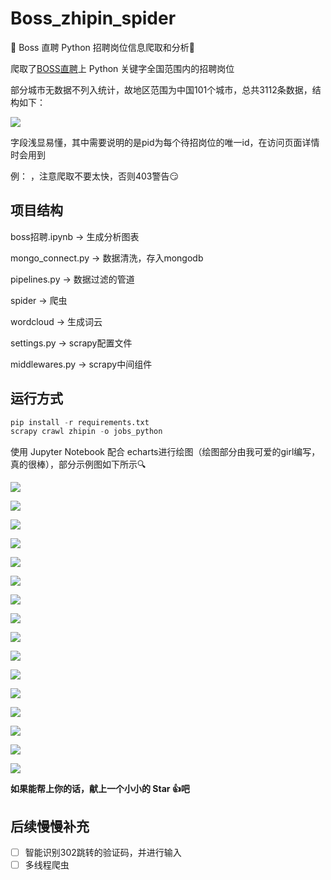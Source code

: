 # Boss_zhipin_spider
🔎 Boss 直聘 Python 招聘岗位信息爬取和分析🔎 

爬取了[BOSS直聘](https://www.zhipin.com/)上 Python 关键字全国范围内的招聘岗位

部分城市无数据不列入统计，故地区范围为中国101个城市，总共3112条数据，结构如下：

![](https://ws1.sinaimg.cn/mw690/c364e082gy1fykig71tp0j20am0873ys.jpg)

字段浅显易懂，其中需要说明的是pid为每个待招岗位的唯一id，在访问页面详情时会用到

例：[](https://www.zhipin.com/job_detail/cd6ff0e8a82db26d1HV-092_F1Y~.html) ，注意爬取不要太快，否则403警告😏

## 项目结构

boss招聘.ipynb -> 生成分析图表

mongo_connect.py -> 数据清洗，存入mongodb

pipelines.py -> 数据过滤的管道

spider -> 爬虫

wordcloud -> 生成词云

settings.py -> scrapy配置文件

middlewares.py -> scrapy中间组件

## 运行方式

```python
pip install -r requirements.txt
scrapy crawl zhipin -o jobs_python
```

使用 Jupyter Notebook 配合 echarts进行绘图（绘图部分由我可爱的girl编写，真的很棒），部分示例图如下所示🔍



![](https://ws1.sinaimg.cn/mw690/c364e082gy1fykj588ghzj20nh0audg2.jpg)

![](https://ws1.sinaimg.cn/mw690/c364e082gy1fykj80pndaj20mc0aljrt.jpg)

![](https://ws1.sinaimg.cn/mw690/c364e082gy1fykj8pdn67j20na0b7mxt.jpg)

![](https://ws1.sinaimg.cn/mw690/c364e082gy1fykj8zir0cj20n40b0wf1.jpg)

![](https://ws1.sinaimg.cn/mw690/c364e082gy1fykj9hlkjej20mh0as3z1.jpg)

![](https://ws1.sinaimg.cn/mw690/c364e082gy1fykjcg93adj20mg0aldg7.jpg)

![](https://ws1.sinaimg.cn/mw690/c364e082gy1fykjftea2ij20m40asdg5.jpg)

![](https://ws1.sinaimg.cn/mw690/c364e082ly1fykk0xnradj20j109kdlo.jpg)

![](https://ws1.sinaimg.cn/mw690/c364e082gy1fykjg6bf0xj20b0079mxk.jpg)

![](https://ws1.sinaimg.cn/mw690/c364e082gy1fykjgf8e15j20mh0bhq3g.jpg)

![](https://ws1.sinaimg.cn/mw690/c364e082gy1fykjgm58arj20la0anglt.jpg)

![](https://ws1.sinaimg.cn/mw690/c364e082gy1fykjh34paij20bl07aaa3.jpg)

![](https://ws1.sinaimg.cn/mw690/c364e082gy1fykjhewwydj20mh0bet9k.jpg)

![](https://ws1.sinaimg.cn/mw690/c364e082gy1fykji2voywj20lw0b6759.jpg)

![](https://ws1.sinaimg.cn/mw690/c364e082gy1fykjirrfd7j20lj0b6q40.jpg)

![](https://ws1.sinaimg.cn/mw690/c364e082gy1fykjjog3jcj20xg0gpacc.jpg)

**如果能帮上你的话，献上一个小小的 Star 👍吧**

## 后续慢慢补充

- [ ] 智能识别302跳转的验证码，并进行输入
- [ ] 多线程爬虫